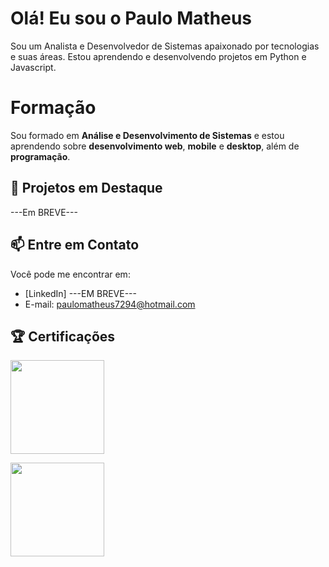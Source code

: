 # Olá! Eu sou o Paulo Matheus

Sou um Analista e Desenvolvedor de Sistemas apaixonado por tecnologias e suas áreas. Estou aprendendo e desenvolvendo projetos em Python e Javascript.

# Formação

Sou formado em **Análise e Desenvolvimento de Sistemas** e estou aprendendo sobre **desenvolvimento web**, **mobile** e **desktop**, além de **programação**.

## 🚀 Projetos em Destaque

---Em BREVE---

## 📫 Entre em Contato

Você pode me encontrar em:
- [LinkedIn] ---EM BREVE---
- E-mail: paulomatheus7294@hotmail.com

## 🏆 Certificações

[<img src="https://images.credly.com/size/680x680/images/abab793c-9992-43aa-9ce8-eae5bf6b5c5b/image.png" width="150" />](https://www.credly.com/badges/abab793c-9992-43aa-9ce8-eae5bf6b5c5b/public_url)

[<img src="https://images.credly.com/images/b93bf373-3da6-4ada-9879-a0c39d6a11f8/image.png" width="150" />](https://www.credly.com/badges/abab793c-9992-43aa-9ce8-eae5bf6b5c5b/public_url)







